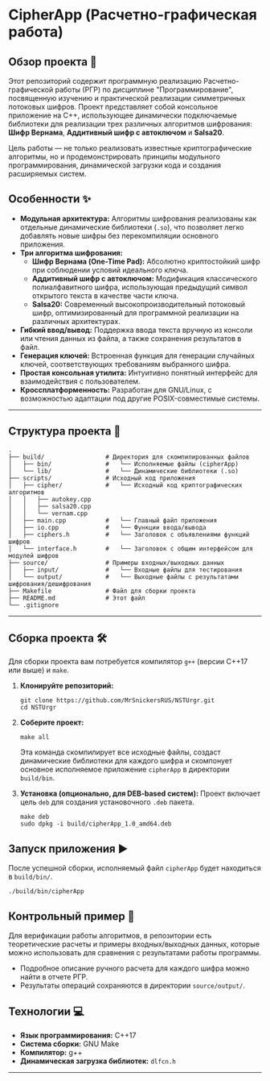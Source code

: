 
# CipherApp (Расчетно-графическая работа)

## Обзор проекта 📝

Этот репозиторий содержит программную реализацию Расчетно-графической работы (РГР) по дисциплине "Программирование", посвященную изучению и практической реализации симметричных потоковых шифров. Проект представляет собой консольное приложение на C++, использующее динамически подключаемые библиотеки для реализации трех различных алгоритмов шифрования: **Шифр Вернама**, **Аддитивный шифр с автоключом** и **Salsa20**.

Цель работы — не только реализовать известные криптографические алгоритмы, но и продемонстрировать принципы модульного программирования, динамической загрузки кода и создания расширяемых систем.

## Особенности ✨

  * **Модульная архитектура:** Алгоритмы шифрования реализованы как отдельные динамические библиотеки (`.so`), что позволяет легко добавлять новые шифры без перекомпиляции основного приложения.
  * **Три алгоритма шифрования:**
      * **Шифр Вернама (One-Time Pad):** Абсолютно криптостойкий шифр при соблюдении условий идеального ключа.
      * **Аддитивный шифр с автоключом:** Модификация классического полиалфавитного шифра, использующая предыдущий символ открытого текста в качестве части ключа.
      * **Salsa20:** Современный высокопроизводительный потоковый шифр, оптимизированный для программной реализации на различных архитектурах.
  * **Гибкий ввод/вывод:** Поддержка ввода текста вручную из консоли или чтения данных из файла, а также сохранения результатов в файл.
  * **Генерация ключей:** Встроенная функция для генерации случайных ключей, соответствующих требованиям выбранного шифра.
  * **Простая консольная утилита:** Интуитивно понятный интерфейс для взаимодействия с пользователем.
  * **Кроссплатформенность:** Разработан для GNU/Linux, с возможностью адаптации под другие POSIX-совместимые системы.

---

## Структура проекта 📂

```
.
├── build/                 # Директория для скомпилированных файлов
│   ├── bin/               #   └── Исполняемые файлы (cipherApp)
│   └── lib/               #   └── Динамические библиотеки (.so)
├── scripts/               # Исходный код приложения
│   ├── cipher/            #   └── Исходный код криптографических алгоритмов
│   │   ├── autokey.cpp
│   │   ├── salsa20.cpp
│   │   └── vernam.cpp
│   ├── main.cpp           #   └── Главный файл приложения
│   ├── io.cpp             #   └── Функции ввода/вывода
│   ├── ciphers.h          #   └── Заголовок с объявлениями функций шифров
│   └── interface.h        #   └── Заголовок с общим интерфейсом для модулей шифров
├── source/                # Примеры входных/выходных данных
│   ├── input/             #   └── Входные файлы для тестирования
│   └── output/            #   └── Выходные файлы с результатами шифрования/дешифрования
├── Makefile               # Файл для сборки проекта
├── README.md              # Этот файл
└── .gitignore
```

---

## Сборка проекта 🛠️

Для сборки проекта вам потребуется компилятор `g++` (версии C++17 или выше) и `make`.

1.  **Клонируйте репозиторий:**

    ```
    git clone https://github.com/MrSnickersRUS/NSTUrgr.git
    cd NSTUrgr
    ```

2.  **Соберите проект:**

    ```
    make all
    ```

    Эта команда скомпилирует все исходные файлы, создаст динамические библиотеки для каждого шифра и скомпонует основное исполняемое приложение `cipherApp` в директории `build/bin`.

3.  **Установка (опционально, для DEB-based систем):**
    Проект включает цель `deb` для создания установочного `.deb` пакета.

    ```
    make deb
    sudo dpkg -i build/cipherApp_1.0_amd64.deb
    ```

## Запуск приложения ▶️

После успешной сборки, исполняемый файл `cipherApp` будет находиться в `build/bin/`.

```
./build/bin/cipherApp
```

## Контрольный пример 🧪

Для верификации работы алгоритмов, в репозитории есть теоретические расчеты и примеры входных/выходных данных, которые можно использовать для сравнения с результатами работы программы.

  * Подробное описание ручного расчета для каждого шифра можно найти в отчете РГР.
  * Результаты операций сохраняются в директории `source/output/`.

## Технологии 💻

  * **Язык программирования:** C++17
  * **Система сборки:** GNU Make
  * **Компилятор:** g++
  * **Динамическая загрузка библиотек:** `dlfcn.h`

---
